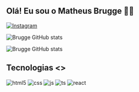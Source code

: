 ## Olá! Eu sou o Matheus Brugge 🤙🏼

<!--[![Blog](https://img.shields.io/website?label=MeuPortifolio.com&style=for-the-badge&url=https://MeuPortifolio.com/)](https://MeuPortifolio.com)-->
[![Instagram](https://img.shields.io/badge/Instagram-E4405F?style=for-the-badge&logo=instagram&logoColor=white)](https://instagram.com/Bruggezin)

![Brugge GitHub stats](https://github-readme-stats.vercel.app/api?username=Brugge-Matheus&show_icons=true&theme=dracula&count_private=true)

![Brugge GitHub stats](https://github-readme-stats.vercel.app/api/top-langs/?username=Brugge-Matheus&theme=blue-green)



## Tecnologias <>

<div style="display: inline_block">
  <img align="center" alt="html5" src="https://img.shields.io/badge/HTML5-E34F26?style=for-the-badge&logo=html5&logoColor=white" />
  <img align="center" alt="css" src="https://img.shields.io/badge/CSS3-1572B6?style=for-the-badge&logo=css3&logoColor=white" />
  <img align="center" alt="js" src="https://img.shields.io/badge/JavaScript-F7DF1E?style=for-the-badge&logo=javascript&logoColor=black" />
  <img align="center" alt="ts" src="https://img.shields.io/badge/Node.js-43853D?style=for-the-badge&logo=node.js&logoColor=white" />
  <img align="center" alt="react" src="https://img.shields.io/badge/PostgreSQL-316192?style=for-the-badge&logo=postgresql&logoColor=white" />
  <!-- <img align="center" alt="nodejs" src="https://img.shields.io/badge/Node.js-43853D?style=for-the-badge&logo=node.js&logoColor=white" /> -->
</div><br/>







